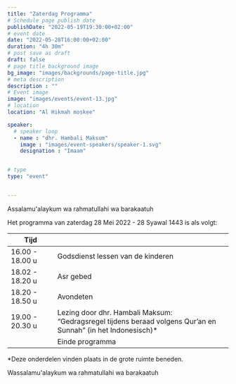 ```yaml
---
title: "Zaterdag Programma"
# Schedule page publish date
publishDate: "2022-05-19T19:30:00+02:00"
# event date
date: "2022-05-28T16:00:00+02:00"
duration: "4h 30m"
# post save as draft
draft: false
# page title background image
bg_image: "images/backgrounds/page-title.jpg"
# meta description
description : ""
# Event image
image: "images/events/event-13.jpg"
# location
location: "Al Hikmah moskee"

speaker:
  # speaker loop
  - name : "dhr. Hambali Maksum"
    image : "images/event-speakers/speaker-1.svg"
    designation : "Imaam"


# type
type: "event"


---
```


Assalamu'alaykum wa rahmatullahi wa barakaatuh

Het programma van zaterdag 28 Mei 2022 - 28 Syawal 1443 is als volgt: 


| Tijd  |  |
|--------|-------|
| 16.00 - 18.00 u | Godsdienst lessen van de kinderen |
| 18.02 - 18.20 u | Asr gebed | 
| 18.20 - 18.50 u | Avondeten | 
| 19.00 - 20.30 u | Lezing door dhr. Hambali Maksum:<br/>“Gedragsregel tijdens beraad volgens Qur’an en Sunnah” (in het Indonesisch)* |
|   | Einde programma | 

*Deze onderdelen vinden plaats in de grote ruimte beneden.


Wassalamu'alaykum wa rahmatullahi wa barakaatuh
